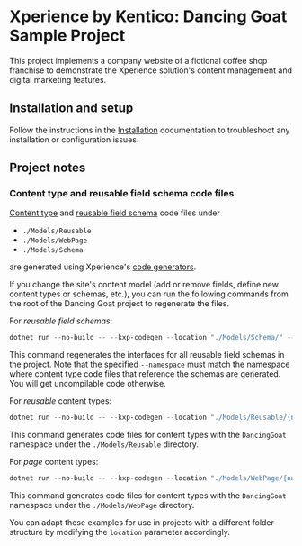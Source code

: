 # Xperience by Kentico: Dancing Goat Sample Project

This project implements a company website of a fictional coffee shop franchise to demonstrate the Xperience solution's content management and digital marketing features.

## Installation and setup

Follow the instructions in the [Installation](https://docs.xperience.io/x/DQKQC) documentation
to troubleshoot any installation or configuration issues.

## Project notes

### Content type and reusable field schema code files

[Content type](https://docs.xperience.io/x/gYHWCQ) and [reusable field schema](https://docs.xperience.io/x/D4_OD) code files under 

- `./Models/Reusable` 
- `./Models/WebPage`
- `./Models/Schema`

are generated using Xperience's [code generators](https://docs.xperience.io/x/5IbWCQ).

If you change the site's content model (add or remove fields, define new content types or schemas, etc.), you can run the following commands from the root of the Dancing Goat project to regenerate the files.

For _reusable field schemas_:

```powershell
dotnet run --no-build -- --kxp-codegen --location "./Models/Schema/" --type ReusableFieldSchemas --namespace "DancingGoat.Models"
```

This command regenerates the interfaces for all reusable field schemas in the project. Note that the specified `--namespace` must match the namespace where content type code files that reference the schemas are generated. You will get uncompilable code otherwise.

For _reusable_ content types:

```powershell
dotnet run --no-build -- --kxp-codegen --location "./Models/Reusable/{name}/" --type ReusableContentTypes --include "DancingGoat.*" --namespace "DancingGoat.Models"
```

This command generates code files for content types with the `DancingGoat` namespace under the `./Models/Reusable` directory.

For _page_ content types:

```powershell
dotnet run --no-build -- --kxp-codegen --location "./Models/WebPage/{name}/" --type PageContentTypes --include "DancingGoat.*" --namespace "DancingGoat.Models"
```

This command generates code files for content types with the `DancingGoat` namespace under the `./Models/WebPage` directory.

You can adapt these examples for use in projects with a different folder structure by modifying the `location` parameter accordingly.
